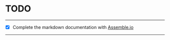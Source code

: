 TODO
====

--------------------------------------------------------------------------------
- [x] Complete the markdown documentation with [Assemble.io](http://assemble.io/docs/Cheatsheet-Markdown.html)

--------------------------------------------------------------------------------
